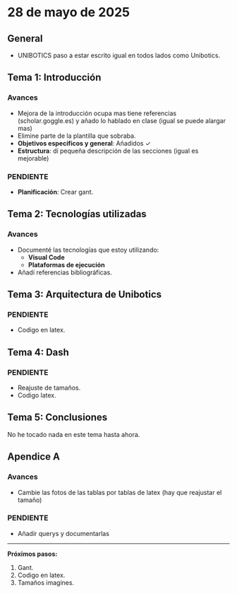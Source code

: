 # 28 de mayo de 2025

## General

- UNIBOTICS paso a estar escrito igual en todos lados como Unibotics.

## Tema 1: Introducción

### Avances
- Mejora de la introducción ocupa mas tiene referencias (scholar.goggle.es) y añado lo hablado en clase (igual se puede alargar mas)
- Elimine parte de la plantilla que sobraba.
- **Objetivos específicos y general**: Añadidos ✓
- **Estructura**: dí pequeña descripción de las secciones (igual es mejorable) 

### PENDIENTE

- **Planificación**: Crear gant.

## Tema 2: Tecnologías utilizadas
### Avances
- Documenté las tecnologías que estoy utilizando:
  - **Visual Code**
  - **Plataformas de ejecución**
- Añadí referencias bibliográficas.

## Tema 3: Arquitectura de Unibotics

### PENDIENTE
- Codigo en latex.

## Tema 4: Dash
### PENDIENTE
- Reajuste de tamaños.
- Codigo latex.

## Tema 5: Conclusiones
No he tocado nada en este tema hasta ahora.

## Apendice A

### Avances
- Cambie las fotos de las tablas por tablas de latex (hay que reajustar el tamaño)
### PENDIENTE
- Añadir querys y documentarlas
---

**Próximos pasos:**
1. Gant.
2. Codigo en latex.
3. Tamaños imagines.



